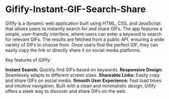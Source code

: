 # Gifify-Instant-GIF-Search-Share
Gifify is a dynamic web application built using HTML, CSS, and JavaScript that allows users to instantly search for and share GIFs. The app features a simple, user-friendly interface, where users can enter a keyword to search for relevant GIFs. The results are fetched from a public API, ensuring a wide variety of GIFs to choose from. Once users find the perfect GIF, they can easily copy the link or directly share it on social media platforms.

Key features of Gifify:

**Instant Search:** Quickly find GIFs based on keywords.
**Responsive Design:** Seamlessly adapts to different screen sizes.
**Shareable Links:** Easily copy and share GIFs on social media.
**Smooth User Experience:** Fast load times and intuitive navigation.
Built with a clean and minimalistic design, Gifify offers a sleek way to discover and share GIFs on the web.

